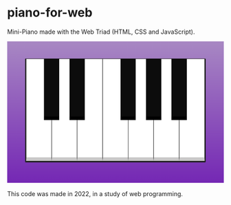 # piano-for-web
Mini-Piano made with the Web Triad (HTML, CSS and JavaScript).

![Screenshot](frontpage.png)

This code was made in 2022, in a study of web programming.
